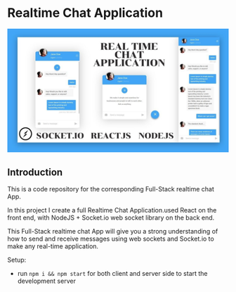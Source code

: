# Realtime Chat Application


![Chat Application](./full-stack-Realchat/nodejs/img/chatscreen.png)

## Introduction
This is a code repository for the corresponding Full-Stack realtime chat App. 

In this project I create a full Realtime Chat Application.used  React on the front end, with NodeJS + Socket.io web socket library on the back end. 

This Full-Stack realtime chat App will give you a strong understanding of how to send and receive messages using web sockets and Socket.io to make any real-time application.

Setup:
- run ```npm i && npm start``` for both client and server side to start the development server